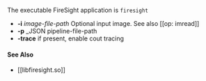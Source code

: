The executable FireSight application is `firesight`

* **-i** _image-file-path_ Optional input image. See also [[op: imread]]
* **-p** _JSON pipeline-file-path
* **-trace** if present, enable cout tracing

#### See Also
* [[libfiresight.so]]